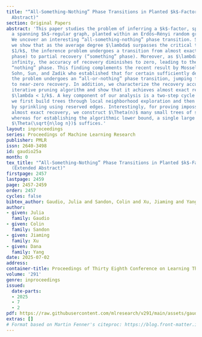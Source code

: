 ```yaml
---
title: "“All-Something-Nothing” Phase Transitions in Planted $k$-Factor Recovery (Extended
  Abstract)"
section: Original Papers
abstract: 'This paper studies the problem of inferring a $k$-factor, specifically
  a spanning $k$-regular graph, planted within an Erdős–Rényi random graph $\mathcal{G}(n,\lambda/n)$.
  We uncover an interesting “all-something-nothing” phase transition. Specifically,
  we show that as the average degree $\lambda$ surpasses the critical threshold of
  $1/k$, the inference problem undergoes a transition from almost exact recovery (“all”
  phase) to partial recovery (“something” phase). Moreover, as $\lambda$ tends to
  infinity, the accuracy of recovery diminishes to zero, leading to the onset of the
  “nothing” phase. This finding complements the recent result by Mossel, Niles-Weed,
  Sohn, Sun, and Zadik who established that for certain sufficiently dense graphs,
  the problem undergoes an “all-or-nothing” phase transition, jumping from near-perfect
  to near-zero recovery. In addition, we characterize the recovery accuracy of a linear-time
  iterative pruning algorithm and show that it achieves almost exact recovery when
  $\lambda < 1/k$. A key component of our analysis is a two-step cycle construction:
  we first build trees through local neighborhood exploration and then connect them
  by sprinkling using reserved edges. Interestingly, for proving impossibility of
  almost exact recovery, we construct $\Theta(n)$ many small trees of size $\Theta(1)$,
  whereas for establishing the algorithmic lower bound, a single large tree of size
  $\Theta(\sqrt{n\log n})$ suffices.'
layout: inproceedings
series: Proceedings of Machine Learning Research
publisher: PMLR
issn: 2640-3498
id: gaudio25a
month: 0
tex_title: "“All-Something-Nothing” Phase Transitions in Planted $k$-Factor Recovery
  (Extended Abstract)"
firstpage: 2457
lastpage: 2459
page: 2457-2459
order: 2457
cycles: false
bibtex_author: Gaudio, Julia and Sandon, Colin and Xu, Jiaming and Yang, Dana
author:
- given: Julia
  family: Gaudio
- given: Colin
  family: Sandon
- given: Jiaming
  family: Xu
- given: Dana
  family: Yang
date: 2025-07-02
address:
container-title: Proceedings of Thirty Eighth Conference on Learning Theory
volume: '291'
genre: inproceedings
issued:
  date-parts:
  - 2025
  - 7
  - 2
pdf: https://raw.githubusercontent.com/mlresearch/v291/main/assets/gaudio25a/gaudio25a.pdf
extras: []
# Format based on Martin Fenner's citeproc: https://blog.front-matter.io/posts/citeproc-yaml-for-bibliographies/
---
```


